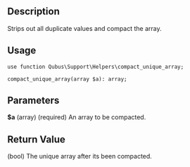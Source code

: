 Description
-----------

Strips out all duplicate values and compact the array.

Usage
-----

    use function Qubus\Support\Helpers\compact_unique_array;
    
    compact_unique_array(array $a): array;

Parameters
----------

**$a** (array) (required) An array to be compacted.

Return Value
------------

(bool) The unique array after its been compacted.